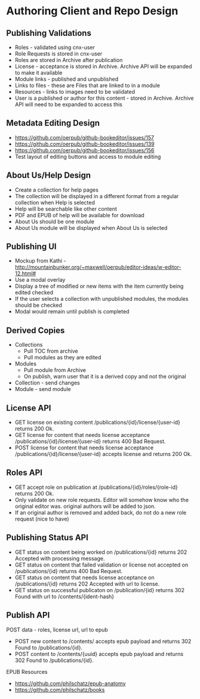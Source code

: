 Authoring Client and Repo Design
=================================

Publishing Validations
----------------------

- Roles - validated using cnx-user
- Role Requests is stored in cnx-user
- Roles are stored in Archive after publication
- License - acceptance is stored in Archive.  Archive API will be expanded to make it available
- Module links - published and unpublished
- Links to files - these are Files that are linked to in a module
- Resources - links to images need to be validated
- User is a published or author for this content - stored in Archive.  Archive API will need to be expanded to access this

Metadata Editing Design
-----------------------

- https://github.com/oerpub/github-bookeditor/issues/157
- https://github.com/oerpub/github-bookeditor/issues/139
- https://github.com/oerpub/github-bookeditor/issues/156
- Test layout of editing buttons and access to module editing

About Us/Help Design
--------------------

- Create a collection for help pages
- The collection will be displayed in a different format from a regular collection when Help is selected
- Help will be searchable like other content
- PDF and EPUB of help will be available for download
- About Us should be one module
- About Us module will be displayed when About Us is selected 

Publishing UI
-------------

- Mockup from Kathi - http://mountainbunker.org/~maxwell/oerpub/editor-ideas/w-editor-12.html#
- Use a modal overlay
- Display a tree of modified or new items with the item currently being edited checked
- If the user selects a collection with unpublished modules, the modules should be checked
- Modal would remain until publish is completed

Derived Copies
--------------

- Collections
  - Pull TOC from archive
  - Pull modules as they are edited
- Modules
  - Pull module from Archive
  - On publish, warn user that it is a derived copy and not the original
- Collection - send changes
- Module - send module

License API
-----------

- GET license on existing content /publications/{id}/license/{user-id} returns 200 Ok.
- GET license for content that needs license acceptance /publications/{id}/license/{user-id} returns 400 Bad Request.
- POST license for content that needs license acceptance /publications/{id}/license/{user-id} accepts license and returns 200 Ok.

Roles API
---------

- GET accept role on publication at /publications/{id}/roles/{role-id} returns 200 Ok.
- Only validate on new role requests. Editor will somehow know who the original editor was. original authors will be added to json.
- If an original author is removed and added back, do not do a new role request (nice to have)

Publishing Status API
---------------------

- GET status on content being worked on /publications/{id} returns 202 Accepted with processing message.
- GET status on content that failed validation or license not accepted on /publications/{id} returns 400 Bad Request.
- GET status on content that needs license acceptance on /publications/{id} returns 202 Accepted with url to license.
- GET status on successful publicaton on /publication/{id} returns 302 Found with url to /contents/{ident-hash}

Publish API
-----------

POST data - roles, license url, url to epub
- POST new content to /contents/ accepts epub payload and returns 302 Found to /publications/{id}.
- POST content to /contents/{uuid} accepts epub payload and returns 302 Found to /publications/{id}.

EPUB Resources
- https://github.com/philschatz/epub-anatomy
- https://github.com/philschatz/books









